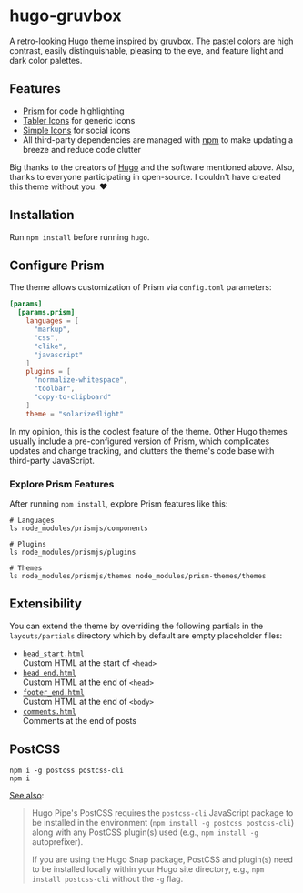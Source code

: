 # hugo-gruvbox

A retro-looking [Hugo](https://gohugo.io/) theme inspired by [gruvbox](https://github.com/morhetz/gruvbox). The pastel colors are high contrast, easily distinguishable, pleasing to the eye, and feature light and dark color palettes.

## Features

- [Prism](https://prismjs.com/) for code highlighting
- [Tabler Icons](https://tabler-icons.io/) for generic icons
- [Simple Icons](https://simpleicons.org/) for social icons
- All third-party dependencies are managed with [npm](https://www.npmjs.com/) to make updating a breeze and reduce code clutter

Big thanks to the creators of [Hugo](https://gohugo.io/) and the software mentioned above. Also, thanks to everyone participating in open-source. I couldn't have created this theme without you. ❤️

## Installation

Run `npm install` before running `hugo`.

## Configure Prism

The theme allows customization of Prism via `config.toml` parameters:

```toml
[params]
  [params.prism]
    languages = [
      "markup",
      "css",
      "clike",
      "javascript"
    ]
    plugins = [
      "normalize-whitespace",
      "toolbar",
      "copy-to-clipboard"
    ]
    theme = "solarizedlight"
```

In my opinion, this is the coolest feature of the theme. Other Hugo themes usually include a pre-configured version of Prism, which complicates updates and change tracking, and clutters the theme's code base with third-party JavaScript.

### Explore Prism Features

After running `npm install`, explore Prism features like this:

```shell
# Languages
ls node_modules/prismjs/components

# Plugins
ls node_modules/prismjs/plugins

# Themes
ls node_modules/prismjs/themes node_modules/prism-themes/themes
```

## Extensibility

You can extend the theme by overriding the following partials in the `layouts/partials` directory which by default are empty placeholder files:

- [`head_start.html`](./layouts/partials/head_start.html)  
  Custom HTML at the start of `<head>`
- [`head_end.html`](./layouts/partials/head_end.html)  
  Custom HTML at the end of `<head>`
- [`footer_end.html`](./layouts/partials/footer_end.html)  
  Custom HTML at the end of `<body>`
- [`comments.html`](./layouts/partials/comments.html)  
  Comments at the end of posts

## PostCSS

```shell
npm i -g postcss postcss-cli
npm i
```

[See also](https://gohugo.io/hugo-pipes/postcss/):

> Hugo Pipe's PostCSS requires the `postcss-cli` JavaScript package to be installed in the environment (`npm install -g postcss postcss-cli`) along with any PostCSS plugin(s) used (e.g., `npm install -g` autoprefixer).
>
> If you are using the Hugo Snap package, PostCSS and plugin(s) need to be installed locally within your Hugo site directory, e.g., `npm install postcss-cli` without the `-g` flag.
